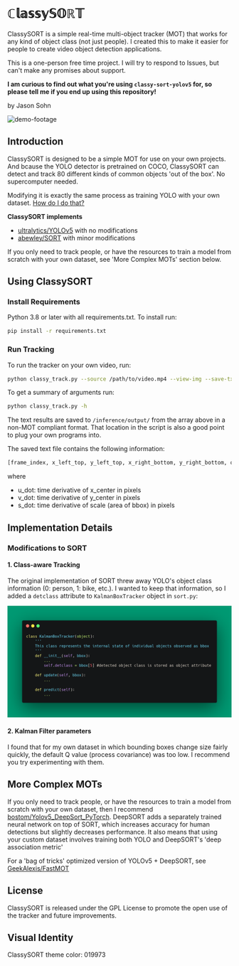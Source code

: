 # ℂ𝕝𝕒𝕤𝕤𝕪𝕊𝕆ℝ𝕋

ClassySORT is a simple real-time multi-object tracker (MOT) that works for any kind of object class (not just people). I created this to make it easier for people to create video object detection applications.

This is a one-person free time project. I will try to respond to Issues, but can't make any promises about support.

**I am curious to find out what you're using `classy-sort-yolov5` for, so please tell me if you end up using this repository!**

by Jason Sohn 


![demo-footage](assets/velon-2019-creds.gif)

## Introduction

ClassySORT is designed to be a simple MOT for use on your own projects. And bcause the YOLO detector is pretrained on COCO, ClassySORT can detect and track 80 different kinds of common objects 'out of the box'. No supercomputer needed.

Modifying it is exactly the same process as training YOLO with your own dataset. [How do I do that?](https://github.com/ultralytics/yolov5/wiki/Train-Custom-Data)

**ClassySORT implements** 
+ [ultralytics/YOLOv5](https://github.com/ultralytics/yolov5/wiki) with no modifications
+ [abewley/SORT](https://github.com/abewley/sort) with minor modifications 

If you only need to track people, or have the resources to train a model from scratch with your own dataset, see 'More Complex MOTs' section below.

## Using ClassySORT

### Install Requirements
Python 3.8 or later with all requirements.txt. To install run:

```bash
pip install -r requirements.txt
```

### Run Tracking

To run the tracker on your own video, run:

```bash
python classy_track.py --source /path/to/video.mp4 --view-img --save-txt --save-img
```

To get a summary of arguments run:

```bash
python classy_track.py -h
```

The text results are saved to `/inference/output/` from the array above in a non-MOT compliant format. That location in the script is also a good point to plug your own programs into.

The saved text file contains the following information:

```bash
[frame_index, x_left_top, y_left_top, x_right_bottom, y_right_bottom, object_category, u_dot, v_dot, s_dot, object_id]
```

where

+ u_dot: time derivative of x_center in pixels
+ v_dot: time derivative of y_center in pixels
+ s_dot: time derivative of scale (area of bbox) in pixels

## Implementation Details

### Modifications to SORT

#### 1. Class-aware Tracking

The original implementation of SORT threw away YOLO's object class information (0: person, 1: bike, etc.).
I wanted to keep that information, so I added a `detclass` attribute to `KalmanBoxTracker` object in `sort.py`:

![modifications_to_sort_schematic](assets/sort-mod.png)

#### 2. Kalman Filter parameters

I found that for my own dataset in which bounding boxes change size fairly quickly, the default Q value (process covariance) was too low. I recommend you try experimenting with them.


## More Complex MOTs
If you only need to track people, or have the resources to train a model from scratch with your own dataset, then I recommend [bostom/Yolov5_DeepSort_PyTorch](https://github.com/mikel-brostrom/Yolov5_DeepSort_Pytorch).
DeepSORT adds a separately trained neural network on top of SORT, which increases accuracy for human detections but slightly decreases performance.
It also means that using your custom dataset involves training both YOLO and DeepSORT's 'deep association metric'

For a 'bag of tricks' optimized version of YOLOv5 + DeepSORT, see [GeekAlexis/FastMOT](https://github.com/GeekAlexis/FastMOT)

## License

ClassySORT is released under the GPL License to promote the open use of the tracker and future improvements.

## Visual Identity
ClassySORT theme color: 019973
